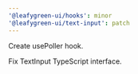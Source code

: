 ```yaml
---
'@leafygreen-ui/hooks': minor
'@leafygreen-ui/text-input': patch
---
```


Create usePoller hook.

Fix TextInput TypeScript interface.